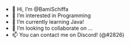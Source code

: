 - 👋 Hi, I’m @BamiSchiffa
- 👀 I’m interested in Programming
- 🌱 I’m currently learning Java!
- 💞️ I’m looking to collaborate on ...
- 📫 You can contact me on Discord! (@</BamiSchijf>#2826)

<!---
BamiSchiffa/BamiSchiffa is a ✨ special ✨ repository because its `README.md` (this file) appears on your GitHub profile.
You can click the Preview link to take a look at your changes.
--->

